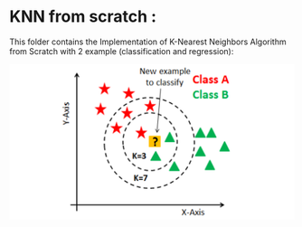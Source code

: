 # KNN from scratch :

This folder contains the Implementation of K-Nearest Neighbors Algorithm from Scratch with 2 example (classification and regression):

![Machine Learning img](img1.png)
